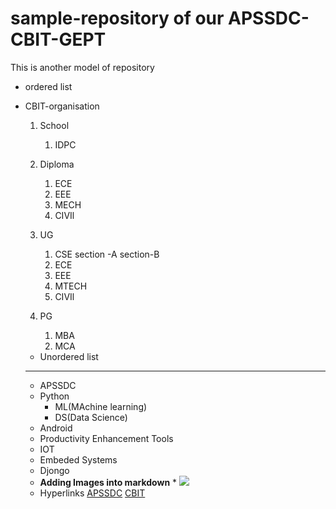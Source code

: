 # sample-repository of our APSSDC-CBIT-GEPT


This is another model of repository

* ordered list
* CBIT-organisation
    1. School
        1. IDPC
    2. Diploma
        1. ECE
        2. EEE
        3. MECH
        4. CIVIl
    3. UG
        1. CSE
        section -A
        section-B
        2. ECE
        3. EEE
        4. MTECH
        5. CIVIl
        
        
    4. PG  
        1. MBA
        2.  MCA 
      
  * Unordered list
  -------------------------------------------------------------
   * APSSDC
    - Python
        - ML(MAchine learning)
        - DS(Data Science)
    - Android
    - Productivity Enhancement Tools
    - IOT
    - Embeded Systems
    - Djongo
     * **Adding Images into markdown**
      * <img src="https://images.shiksha.com/mediadata/images/1597651635phph0gvP3.jpeg">
     * Hyperlinks
       [APSSDC]()
       [CBIT]()
     
   
   
   
